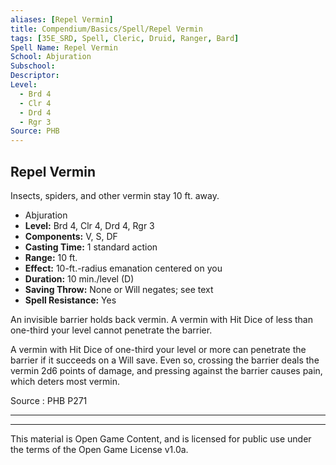 ```yaml
---
aliases: [Repel Vermin]
title: Compendium/Basics/Spell/Repel Vermin
tags: [35E_SRD, Spell, Cleric, Druid, Ranger, Bard]
Spell Name: Repel Vermin
School: Abjuration
Subschool: 
Descriptor: 
Level:
  - Brd 4
  - Clr 4
  - Drd 4
  - Rgr 3
Source: PHB
---
```



## Repel Vermin

Insects, spiders, and other vermin stay 10 ft. away.

*   Abjuration
*   **Level:** Brd 4, Clr 4, Drd 4, Rgr 3
*   **Components:** V, S, DF
*   **Casting Time:** 1 standard action
*   **Range:** 10 ft.
*   **Effect:** 10-ft.-radius emanation centered on you
*   **Duration:** 10 min./level (D)
*   **Saving Throw:** None or Will negates; see text
*   **Spell Resistance:** Yes

<p>An invisible barrier holds back vermin. A vermin with Hit Dice of less than one-third your level cannot penetrate the barrier.</p><p>A vermin with Hit Dice of one-third your level or more can penetrate the barrier if it succeeds on a Will save. Even so, crossing the barrier deals the vermin 2d6 points of damage, and pressing against the barrier causes pain, which deters most vermin.</p>

Source : PHB P271

---

---

This material is Open Game Content, and is licensed for public use under
the terms of the Open Game License v1.0a.

